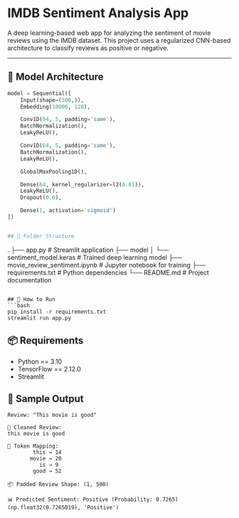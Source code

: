 # IMDB Sentiment Analysis App

A deep learning-based web app for analyzing the sentiment of movie reviews using the IMDB dataset. This project uses a regularized CNN-based architecture to classify reviews as positive or negative.

---

## 🧠 Model Architecture

```python
model = Sequential([
    Input(shape=(500,)),
    Embedding(10000, 128),

    Conv1D(64, 5, padding='same'),
    BatchNormalization(),
    LeakyReLU(),

    Conv1D(64, 5, padding='same'),
    BatchNormalization(),
    LeakyReLU(),

    GlobalMaxPooling1D(),

    Dense(64, kernel_regularizer=l2(0.01)),
    LeakyReLU(),
    Dropout(0.6),

    Dense(1, activation='sigmoid')
])


## 📁 Folder Structure
```
.
├── app.py                    # Streamlit application
├── model
│   └── sentiment_model.keras  # Trained deep learning model
├── movie_review_sentiment.ipynb  # Jupyter notebook for training
├── requirements.txt          # Python dependencies
└── README.md                 # Project documentation

```

## 🚀 How to Run
```bash
pip install -r requirements.txt
streamlit run app.py
```

## 📦 Requirements
- Python == 3.10
- TensorFlow == 2.12.0
- Streamlit

## 📝 Sample Output
```
Review: "This movie is good"

🧼 Cleaned Review:
this movie is good

🔎 Token Mapping:
        this → 14
       movie → 20
          is → 9
        good → 52

📦 Padded Review Shape: (1, 500)

📊 Predicted Sentiment: Positive (Probability: 0.7265)
(np.float32(0.7265019), 'Positive')

```